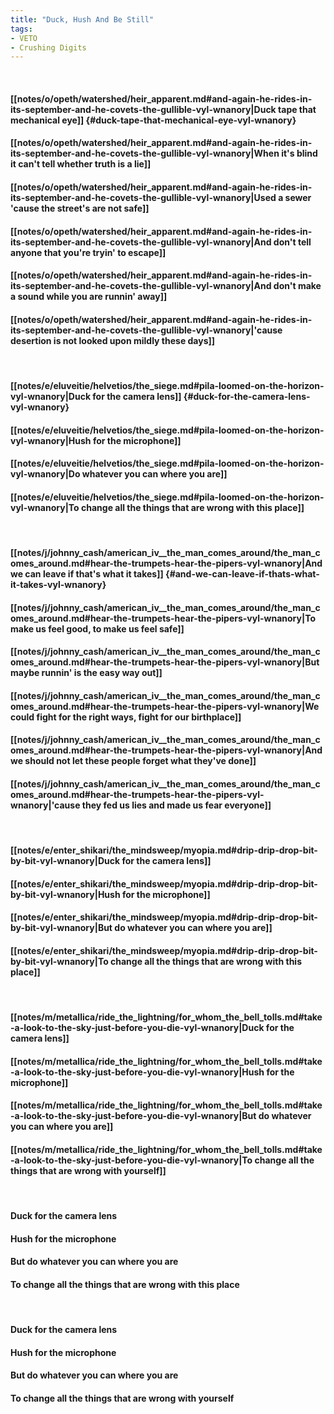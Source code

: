 ```yaml
---
title: "Duck, Hush And Be Still"
tags:
- VETO
- Crushing Digits
---
```

&nbsp;
#### [[notes/o/opeth/watershed/heir_apparent.md#and-again-he-rides-in-its-september-and-he-covets-the-gullible-vyl-wnanory|Duck tape that mechanical eye]] {#duck-tape-that-mechanical-eye-vyl-wnanory}
#### [[notes/o/opeth/watershed/heir_apparent.md#and-again-he-rides-in-its-september-and-he-covets-the-gullible-vyl-wnanory|When it's blind it can't tell whether truth is a lie]]
#### [[notes/o/opeth/watershed/heir_apparent.md#and-again-he-rides-in-its-september-and-he-covets-the-gullible-vyl-wnanory|Used a sewer 'cause the street's are not safe]]
#### [[notes/o/opeth/watershed/heir_apparent.md#and-again-he-rides-in-its-september-and-he-covets-the-gullible-vyl-wnanory|And don't tell anyone that you're tryin' to escape]]
#### [[notes/o/opeth/watershed/heir_apparent.md#and-again-he-rides-in-its-september-and-he-covets-the-gullible-vyl-wnanory|And don't make a sound while you are runnin' away]]
#### [[notes/o/opeth/watershed/heir_apparent.md#and-again-he-rides-in-its-september-and-he-covets-the-gullible-vyl-wnanory|'cause desertion is not looked upon mildly these days]]
&nbsp;
#### [[notes/e/eluveitie/helvetios/the_siege.md#pila-loomed-on-the-horizon-vyl-wnanory|Duck for the camera lens]] {#duck-for-the-camera-lens-vyl-wnanory}
#### [[notes/e/eluveitie/helvetios/the_siege.md#pila-loomed-on-the-horizon-vyl-wnanory|Hush for the microphone]]
#### [[notes/e/eluveitie/helvetios/the_siege.md#pila-loomed-on-the-horizon-vyl-wnanory|Do whatever you can where you are]]
#### [[notes/e/eluveitie/helvetios/the_siege.md#pila-loomed-on-the-horizon-vyl-wnanory|To change all the things that are wrong with this place]]
&nbsp;
#### [[notes/j/johnny_cash/american_iv__the_man_comes_around/the_man_comes_around.md#hear-the-trumpets-hear-the-pipers-vyl-wnanory|And we can leave if that's what it takes]] {#and-we-can-leave-if-thats-what-it-takes-vyl-wnanory}
#### [[notes/j/johnny_cash/american_iv__the_man_comes_around/the_man_comes_around.md#hear-the-trumpets-hear-the-pipers-vyl-wnanory|To make us feel good, to make us feel safe]]
#### [[notes/j/johnny_cash/american_iv__the_man_comes_around/the_man_comes_around.md#hear-the-trumpets-hear-the-pipers-vyl-wnanory|But maybe runnin' is the easy way out]]
#### [[notes/j/johnny_cash/american_iv__the_man_comes_around/the_man_comes_around.md#hear-the-trumpets-hear-the-pipers-vyl-wnanory|We could fight for the right ways, fight for our birthplace]]
#### [[notes/j/johnny_cash/american_iv__the_man_comes_around/the_man_comes_around.md#hear-the-trumpets-hear-the-pipers-vyl-wnanory|And we should not let these people forget what they've done]]
#### [[notes/j/johnny_cash/american_iv__the_man_comes_around/the_man_comes_around.md#hear-the-trumpets-hear-the-pipers-vyl-wnanory|'cause they fed us lies and made us fear everyone]]
&nbsp;
#### [[notes/e/enter_shikari/the_mindsweep/myopia.md#drip-drip-drop-bit-by-bit-vyl-wnanory|Duck for the camera lens]]
#### [[notes/e/enter_shikari/the_mindsweep/myopia.md#drip-drip-drop-bit-by-bit-vyl-wnanory|Hush for the microphone]]
#### [[notes/e/enter_shikari/the_mindsweep/myopia.md#drip-drip-drop-bit-by-bit-vyl-wnanory|But do whatever you can where you are]]
#### [[notes/e/enter_shikari/the_mindsweep/myopia.md#drip-drip-drop-bit-by-bit-vyl-wnanory|To change all the things that are wrong with this place]]
&nbsp;
#### [[notes/m/metallica/ride_the_lightning/for_whom_the_bell_tolls.md#take-a-look-to-the-sky-just-before-you-die-vyl-wnanory|Duck for the camera lens]]
#### [[notes/m/metallica/ride_the_lightning/for_whom_the_bell_tolls.md#take-a-look-to-the-sky-just-before-you-die-vyl-wnanory|Hush for the microphone]]
#### [[notes/m/metallica/ride_the_lightning/for_whom_the_bell_tolls.md#take-a-look-to-the-sky-just-before-you-die-vyl-wnanory|But do whatever you can where you are]]
#### [[notes/m/metallica/ride_the_lightning/for_whom_the_bell_tolls.md#take-a-look-to-the-sky-just-before-you-die-vyl-wnanory|To change all the things that are wrong with yourself]]
&nbsp;
#### Duck for the camera lens
#### Hush for the microphone
#### But do whatever you can where you are
#### To change all the things that are wrong with this place
&nbsp;
#### Duck for the camera lens
#### Hush for the microphone
#### But do whatever you can where you are
#### To change all the things that are wrong with yourself

